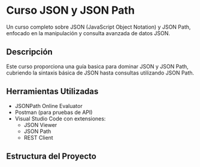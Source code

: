 # Curso JSON y JSON Path

Un curso completo sobre JSON (JavaScript Object Notation) y JSON Path, enfocado en la manipulación y consulta avanzada de datos JSON.

## Descripción

Este curso proporciona una guía basica para dominar JSON y JSON Path, cubriendo la sintaxis básica de JSON hasta consultas utilizando JSON Path. 


## Herramientas Utilizadas

- JSONPath Online Evaluator
- Postman (para pruebas de API)
- Visual Studio Code con extensiones:
  * JSON Viewer
  * JSON Path
  * REST Client

## Estructura del Proyecto 